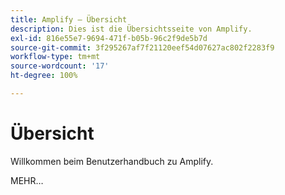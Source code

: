 ```yaml
---
title: Amplify – Übersicht
description: Dies ist die Übersichtsseite von Amplify.
exl-id: 816e55e7-9694-471f-b05b-96c2f9de5b7d
source-git-commit: 3f295267af7f21120eef54d07627ac802f2283f9
workflow-type: tm+mt
source-wordcount: '17'
ht-degree: 100%

---
```


# Übersicht

Willkommen beim Benutzerhandbuch zu Amplify.

MEHR…

<!--
This is the landing page of the user guide. It should be the first list item in the TOC.md file.

See other user landing pages to get ideas.
-->
